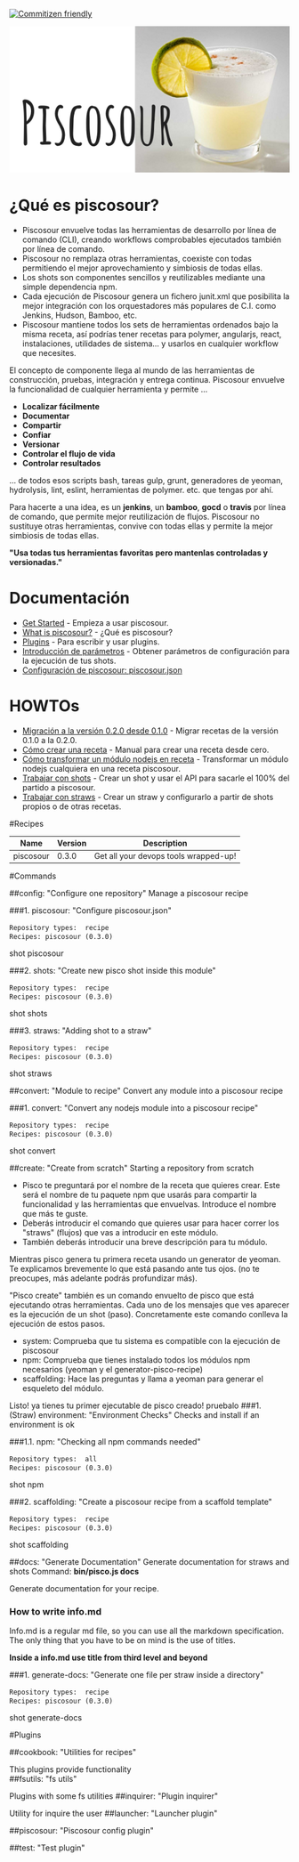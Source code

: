 [![Commitizen friendly](https://img.shields.io/badge/commitizen-friendly-brightgreen.svg)](http://commitizen.github.io/cz-cli/)

![Piscosour: Get all your devops tools wrapped-up!](doc/images/logo.png)

# ¿Qué es piscosour?

- Piscosour envuelve todas las herramientas de desarrollo por línea de comando (CLI), creando workflows comprobables ejecutados también por línea de comando.
- Piscosour no remplaza otras herramientas, coexiste con todas permitiendo el mejor aprovechamiento y simbiosis de todas ellas.
- Los shots son componentes sencillos y reutilizables mediante una simple dependencia npm.
- Cada ejecución de Piscosour genera un fichero junit.xml que posibilita la mejor integración con los orquestadores más populares de C.I. como Jenkins, Hudson, Bamboo, etc.
- Piscosour mantiene todos los sets de herramientas ordenados bajo la misma receta, así podrías tener recetas para polymer, angularjs, react, instalaciones, utilidades de sistema... y usarlos en cualquier workflow que necesites.

El concepto de componente llega al mundo de las herramientas de construcción, pruebas, integración y entrega continua.
Piscosour envuelve la funcionalidad de cualquier herramienta y permite ...

- **Localizar fácilmente**
- **Documentar**
- **Compartir**
- **Confiar**
- **Versionar**
- **Controlar el flujo de vida**
- **Controlar resultados**

... de todos esos scripts bash, tareas gulp, grunt, generadores de yeoman, hydrolysis, lint, eslint, herramientas de polymer. etc. que tengas por ahí.
 
Para hacerte a una idea, es un **jenkins**, un **bamboo**, **gocd** o **travis** por línea de comando, que permite mejor reutilización de flujos. Piscosour no sustituye otras herramientas, convive con todas ellas y permite la mejor simbiosis de todas ellas.  

**"Usa todas tus herramientas favoritas pero mantenlas controladas y versionadas."**

# Documentación

* [Get Started](doc/get_started.md) - Empieza a usar piscosour.
* [What is piscosour?](doc/what_is_piscosour.md) - ¿Qué es piscosour?
* [Plugins](doc/plugins.md) - Para escribir y usar plugins.
* [Introducción de parámetros](doc/Load_Parameters.md) - Obtener parámetros de configuración para la ejecución de tus shots.
* [Configuración de piscosour: piscosour.json](doc/configuration.md)

# HOWTOs

* [Migración a la versión 0.2.0 desde 0.1.0](doc/0.2.0_migration_guide.md) - Migrar recetas de la versión 0.1.0 a la 0.2.0.
* [Cómo crear una receta](doc/get_started.md) - Manual para crear una receta desde cero.
* [Cómo transformar un módulo nodejs en receta](doc/convert_to_recipe.md) - Transformar un módulo nodejs cualquiera en una receta piscosour.
* [Trabajar con shots](doc/shots.md) - Crear un shot y usar el API para sacarle el 100% del partido a piscosour.
* [Trabajar con straws](doc/straws.md) - Crear un straw y configurarlo a partir de shots propios o de otras recetas.

#Recipes

|Name|Version|Description|
|---|---|---|
|piscosour|0.3.0|Get all your devops tools wrapped-up!|



#Commands


##config: "Configure one repository"
Manage a piscosour recipe


###1. piscosour: "Configure piscosour.json"
```
Repository types:  recipe
Recipes: piscosour (0.3.0)
```
shot piscosour


###2. shots: "Create new pisco shot inside this module"
```
Repository types:  recipe
Recipes: piscosour (0.3.0)
```
shot shots


###3. straws: "Adding shot to a straw"
```
Repository types:  recipe
Recipes: piscosour (0.3.0)
```
shot straws

##convert: "Module to recipe"
Convert any module into a piscosour recipe


###1. convert: "Convert any nodejs module into a piscosour recipe"
```
Repository types:  recipe
Recipes: piscosour (0.3.0)
```
shot convert

##create: "Create from scratch"
Starting a repository from scratch

- Pisco te preguntará por el nombre de la receta que quieres crear. Este será el nombre de tu paquete npm que usarás para compartir la funcionalidad y las herramientas que envuelvas. Introduce el nombre que más te guste.
- Deberás introducir el comando que quieres usar para hacer correr los "straws" (flujos) que vas a introducir en este módulo.
- También deberás introducir una breve descripción para tu módulo.

Mientras pisco genera tu primera receta usando un generator de yeoman. Te explicamos brevemente lo que está pasando ante tus ojos. (no te preocupes, más adelante podrás profundizar más). 

"Pisco create" también es un comando envuelto de pisco que está ejecutando otras herramientas. Cada uno de los mensajes que ves aparecer es la ejecución de un shot (paso). Concretamente este comando conlleva la ejecución de estos pasos.

- system: Comprueba que tu sistema es compatible con la ejecución de piscosour
- npm: Comprueba que tienes instalado todos los módulos npm necesarios (yeoman y el generator-pisco-recipe)
- scaffolding: Hace las preguntas y llama a yeoman para generar el esqueleto del módulo.

Listo! ya tienes tu primer ejecutable de pisco creado! pruebalo
###1. (Straw) environment: "Environment Checks"
Checks and install if an environment is ok


###1.1. npm: "Checking all npm commands needed"
```
Repository types:  all
Recipes: piscosour (0.3.0)
```
shot npm


###2. scaffolding: "Create a piscosour recipe from a scaffold template"
```
Repository types:  recipe
Recipes: piscosour (0.3.0)
```
shot scaffolding

##docs: "Generate Documentation"
Generate documentation for straws and shots
Command: **bin/pisco.js docs**

Generate documentation for your recipe.

### How to write info.md

Info.md is a regular md file, so you can use all the markdown specification. The only thing that you have to be on mind is the use of titles. 
 
**Inside a info.md use title from third level and beyond**

###1. generate-docs: "Generate one file per straw inside a directory"
```
Repository types:  recipe
Recipes: piscosour (0.3.0)
```
shot generate-docs


#Plugins


##cookbook: "Utilities for recipes"

This plugins provide functionality  
##fsutils: "fs utils"

Plugins with some fs utilities
##inquirer: "Plugin inquirer"

Utility for inquire the user
##launcher: "Launcher plugin"


##piscosour: "Piscosour config plugin"


##test: "Test plugin"

